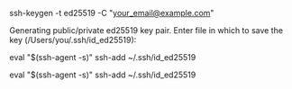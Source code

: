 ssh-keygen -t ed25519 -C "your_email@example.com"


Generating public/private ed25519 key pair.
Enter file in which to save the key (/Users/you/.ssh/id_ed25519):


eval "$(ssh-agent -s)"
ssh-add ~/.ssh/id_ed25519


eval "$(ssh-agent -s)"
ssh-add ~/.ssh/id_ed25519

